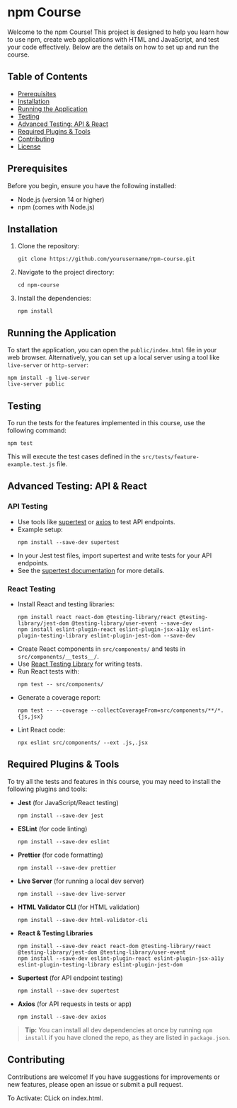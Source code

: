 # npm Course

Welcome to the npm Course! This project is designed to help you learn how to use npm, create web applications with HTML and JavaScript, and test your code effectively. Below are the details on how to set up and run the course.

## Table of Contents

- [Prerequisites](#prerequisites)
- [Installation](#installation)
- [Running the Application](#running-the-application)
- [Testing](#testing)
- [Advanced Testing: API & React](#advanced-testing-api--react)
- [Required Plugins & Tools](#required-plugins--tools)
- [Contributing](#contributing)
- [License](#license)

## Prerequisites

Before you begin, ensure you have the following installed:

- Node.js (version 14 or higher)
- npm (comes with Node.js)

## Installation

1. Clone the repository:

   ```
   git clone https://github.com/yourusername/npm-course.git
   ```

2. Navigate to the project directory:

   ```
   cd npm-course
   ```

3. Install the dependencies:

   ```
   npm install
   ```

## Running the Application

To start the application, you can open the `public/index.html` file in your web browser. Alternatively, you can set up a local server using a tool like `live-server` or `http-server`:

```
npm install -g live-server
live-server public
```

## Testing

To run the tests for the features implemented in this course, use the following command:

```
npm test
```

This will execute the test cases defined in the `src/tests/feature-example.test.js` file.

## Advanced Testing: API & React

### API Testing
- Use tools like [supertest](https://www.npmjs.com/package/supertest) or [axios](https://www.npmjs.com/package/axios) to test API endpoints.
- Example setup:
  ```
  npm install --save-dev supertest
  ```
- In your Jest test files, import supertest and write tests for your API endpoints.
- See the [supertest documentation](https://www.npmjs.com/package/supertest) for more details.

### React Testing
- Install React and testing libraries:
  ```
  npm install react react-dom @testing-library/react @testing-library/jest-dom @testing-library/user-event --save-dev
  npm install eslint-plugin-react eslint-plugin-jsx-a11y eslint-plugin-testing-library eslint-plugin-jest-dom --save-dev
  ```
- Create React components in `src/components/` and tests in `src/components/__tests__/`.
- Use [React Testing Library](https://testing-library.com/docs/react-testing-library/intro/) for writing tests.
- Run React tests with:
  ```
  npm test -- src/components/
  ```
- Generate a coverage report:
  ```
  npm test -- --coverage --collectCoverageFrom=src/components/**/*.{js,jsx}
  ```
- Lint React code:
  ```
  npx eslint src/components/ --ext .js,.jsx
  ```

## Required Plugins & Tools

To try all the tests and features in this course, you may need to install the following plugins and tools:

- **Jest** (for JavaScript/React testing)
  ```
  npm install --save-dev jest
  ```
- **ESLint** (for code linting)
  ```
  npm install --save-dev eslint
  ```
- **Prettier** (for code formatting)
  ```
  npm install --save-dev prettier
  ```
- **Live Server** (for running a local dev server)
  ```
  npm install --save-dev live-server
  ```
- **HTML Validator CLI** (for HTML validation)
  ```
  npm install --save-dev html-validator-cli
  ```
- **React & Testing Libraries**
  ```
  npm install --save-dev react react-dom @testing-library/react @testing-library/jest-dom @testing-library/user-event
  npm install --save-dev eslint-plugin-react eslint-plugin-jsx-a11y eslint-plugin-testing-library eslint-plugin-jest-dom
  ```
- **Supertest** (for API endpoint testing)
  ```
  npm install --save-dev supertest
  ```
- **Axios** (for API requests in tests or app)
  ```
  npm install --save-dev axios
  ```

> **Tip:** You can install all dev dependencies at once by running `npm install` if you have cloned the repo, as they are listed in `package.json`.

## Contributing

Contributions are welcome! If you have suggestions for improvements or new features, please open an issue or submit a pull request.



To Activate: CLick on index.html.
